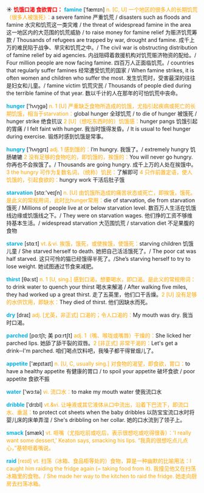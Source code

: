 ☀ <font color="red">**饥饿口渴 食欲胃口：**</font>
<font color="sky blue">**famine**</font> [ˈfæmɪn]
<font color="orange">n. [C, U] 一个地区的很多人的长期饥荒（很多人被饿死）：</font>a severe famine 严重饥荒 / disasters such as floods and famine 水灾和饥荒这一类灾难 / the threat of widespread famine in the area 这一地区内的大范围的饥荒威胁 / to raise money for famine relief 为赈济饥荒筹款 / Thousands of refugees are trapped by war, drought and famine. 成千上万的难民陷于战争、旱灾和饥荒之中。/ The civil war is obstructing distribution of famine relief by aid agencies. 内战阻碍着救援机构对饥荒赈济物资的配给。/ Four million people are now facing famine. 四百万人正面临饥荒。/ countries that regularly suffer famines 经常遭受饥荒的国家 / When famine strikes, it is often women and children who suffer the most. 发生饥荒时，受害最深的往往是妇女和儿童。/ famine victim 饥荒灾民 / Thousands of people died during the terrible famine of that year. 数以千计的人在那年的可怕饥荒中丧命。

<font color="sky blue">**hunger**</font> ['hʌŋɡə] 
<font color="orange">n. 1 [U] 严重缺乏食物所造成的饥饿，尤指引起疾病或死亡的长期饥饿，相当于starvation：</font>global hunger 全球饥荒 / to die of hunger 被饿死 / hunger strike 绝食抗议 <font color="orange">2 [U]（想吃东西时的）饥饿感：</font>hunger pangs 饥饿引起的胃痛 / I felt faint with hunger. 我当时饿得发昏。/ It is usual to feel hunger during exercise. 锻炼时感到饥饿是常事。

<font color="sky blue">**hungry**</font> ['hʌŋɡrɪ] 
<font color="orange">adj. 1 感到饿的：</font>I’m hungry. 我饿了。/ extremely hungry 饥肠辘辘 <font color="orange">2 没有足够的食物吃的，即饥饿的，挨饿的：</font>You will never go hungry. 你再也不会挨饿了。/ Thousands are going hungry. 成千上万的人处在挨饿中。<font color="orange">3 the hungry 可作为复数名词，（统称）饥民：</font>了解即可 <font color="orange">4 只作前置定语，使人饥饿的，引起食欲的：</font>hungry work 干活后肚子饿

<font color="sky blue">**starvation**</font> [stɑː'veɪʃn] 
<font color="orange">n. [U] 由饥饿所造成的痛苦状态或死亡，即挨饿，饿死。是此义的常规用词，此时比hunger常用：</font>die of starvation, die from starvation 饿死 / Millions of people live at or below starvation level. 数百万人生活在饥饿线边缘或饥饿线之下。/ They were on starvation wages. 他们挣的工资不够维持基本生活。/ widespread starvation 大范围饥荒 / starvation diet 不足果腹的食物

<font color="sky blue">**starve**</font> [stɑːt] 
<font color="orange">vt.＆vi. 挨饿，饿死，或使挨饿，使饿死：</font>starving children 饥饿儿童 / She starved herself to death. 她把自己活活饿死了。/ The poor cat was half starved. 这只可怜的猫已经饿得半死了。/She’s starving herself to try to lose weight. 她试图通过节食来减肥。

<font color="sky blue">**thirst**</font> [θə:st] 
<font color="orange">n. 1 [U, sing.] 感到口渴，想要喝水，即口渴。是此义的常规用词：</font>to drink water to quench your thirst 喝水来解渴 / After walking five miles, they had worked up a great thirst. 走了五英里，他们口干舌燥。<font color="orange">2 [U] 没有足够的水供饮用，即缺水：</font>They died of thirst. 他们因缺水而死。

<font color="sky blue">**dry**</font> [draɪ] 
<font color="orange">adj. [尤英，非正式] 口渴的；令人口渴的：</font>My mouth was dry. 我当时口渴。
           
<font color="sky blue">**parched**</font> [pɑ:tʃt; 美 pɑ:rtʃt]
<font color="orange">adj. 1（嘴、喉咙或嘴唇）干燥的：</font>She licked her parched lips. 她舔了舔干裂的双唇。<font color="orange">2 [非正式] 非常干渴的：</font>Let's get a drink─I'm parched. 咱们喝点饮料吧，我嗓子都干得冒烟儿了。

<font color="sky blue">**appetite**</font> ['æpɪtaɪt] 
<font color="orange">n. [U, C, usually sing.] 对食物的渴望，即食欲，胃口：</font>to have a healthy appetite 有健康的胃口 / to spoil your appetite 破坏食欲 / poor appetite 食欲不振

<font color="sky blue">**water**</font> ['wɔ:tə] 
<font color="orange">vi. 流口水：</font>to make my mouth water 使我流口水
           
<font color="sky blue">**dribble**</font> [ˈdrɪbl]
<font color="orange">vt.&vi. 让唾液或其它液体从口中流出，沿着下巴流下，即流口水、垂涎：</font>to protect cot sheets when the baby dribbles 以防宝宝流口水时将婴儿床的床单弄湿 / She's dribbling on her collar. 她的口水流到了领子上。
                      
<font color="sky blue">**smack**</font> [smæk]
<font color="orange">vt. 咂嘴（尤指吃前或吃后，表示很想吃或吃得很香）：'I really want some dessert,' Keaton says, smacking his lips. “我真的很想吃点儿点心，”基顿咂着嘴说。

<font color="sky blue">**raid**</font> [reɪd]
<font color="orange">vt. 扫荡（冰箱、食品柜等处的）食物，算是一种幽默的比喻用法：</font>I caught him raiding the fridge again (= taking food from it). 我撞见他又在扫荡冰箱里的食物。/ She made her way to the kitchen to raid the fridge. 她走向厨房去扫荡冰箱。

